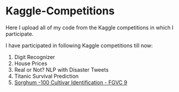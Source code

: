 # Kaggle-Competitions

Here I upload all of my code from the Kaggle competitions in which I participate.

I have participated in following Kaggle competitions till now:
1. Digit Recognizer
2. House Prices
3. Real or Not? NLP with Disaster Tweets
4. Titanic Survival Prediction
5. [Sorghum -100 Cultivar Identification - FGVC 9 ](https://www.kaggle.com/competitions/sorghum-id-fgvc-9/overview)
